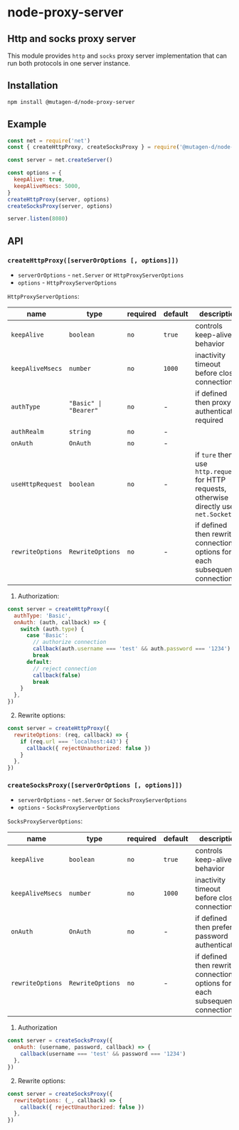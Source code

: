 # node-proxy-server

## Http and socks proxy server

This module provides `http` and `socks` proxy server implementation that can run both protocols in one server instance.

## Installation

```bash
npm install @mutagen-d/node-proxy-server
```

## Example

```js
const net = require('net')
const { createHttpProxy, createSocksProxy } = require('@mutagen-d/node-proxy-server')

const server = net.createServer()

const options = {
  keepAlive: true,
  keepAliveMsecs: 5000,
}
createHttpProxy(server, options)
createSocksProxy(server, options)

server.listen(8080)
```

## API

### `createHttpProxy([serverOrOptions [, options]])`

- `serverOrOptions` - `net.Server` or `HttpProxyServerOptions`
- `options` - `HttpProxyServerOptions`

`HttpProxyServerOptions`:

| name             | type                  | required | default | description                                                                              |
| ---------------- | --------------------- | -------- | ------- | ---------------------------------------------------------------------------------------- |
| `keepAlive`      | `boolean`             | `no`     | `true`  | controls keep-alive behavior                                                             |
| `keepAliveMsecs` | `number`              | `no`     | `1000`  | inactivity timeout before close connection                                               |
| `authType`       | `"Basic" \| "Bearer"` | `no`     | -       | if defined then proxy authentication required                                            |
| `authRealm`      | `string`              | `no`     | -       |                                                                                          |
| `onAuth`         | `OnAuth`              | `no`     | -       |                                                                                          |
| `useHttpRequest` | `boolean`             | `no`     | -       | if `ture` then use `http.request` for HTTP requests, otherwise directly use `net.Socket` |
| `rewriteOptions` | `RewriteOptions`      | `no`     | -       | if defined then rewrite connection options for each subsequence connections              |

1. Authorization:

```js
const server = createHttpProxy({
  authType: 'Basic',
  onAuth: (auth, callback) => {
    switch (auth.type) {
      case 'Basic':
        // authorize connection
        callback(auth.username === 'test' && auth.password === '1234')
        break
      default:
        // reject connection
        callback(false)
        break
    }
  },
})
```

2. Rewrite options:

```js
const server = createHttpProxy({
  rewriteOptions: (req, callback) => {
    if (req.url === 'localhost:443') {
      callback({ rejectUnauthorized: false })
    }
  },
})
```

### `createSocksProxy([serverOrOptions [, options]])`

- `serverOrOptions` - `net.Server` or `SocksProxyServerOptions`
- `options` - `SocksProxyServerOptions`

`SocksProxyServerOptions`:

| name             | type             | required | default | description                                                                 |
| ---------------- | ---------------- | -------- | ------- | --------------------------------------------------------------------------- |
| `keepAlive`      | `boolean`        | `no`     | `true`  | controls keep-alive behavior                                                |
| `keepAliveMsecs` | `number`         | `no`     | `1000`  | inactivity timeout before close connection                                  |
| `onAuth`         | `OnAuth`         | `no`     | -       | if defined then prefer password authentication                              |
| `rewriteOptions` | `RewriteOptions` | `no`     | -       | if defined then rewrite connection options for each subsequence connections |

1. Authorization

```js
const server = createSocksProxy({
  onAuth: (username, password, callback) => {
    callback(username === 'test' && password === '1234')
  },
})
```

2. Rewrite options:

```js
const server = createSocksProxy({
  rewriteOptions: (_, callback) => {
    callback({ rejectUnauthorized: false })
  },
})
```
